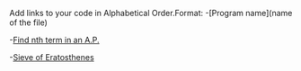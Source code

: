 Add links to your code in Alphabetical Order.Format: -[Program name](name of the file)

-[Find nth term in an A.P.](nth_term_ap.cpp)

-[Sieve of Eratosthenes](sieve_of_eratosthenes.cpp)
